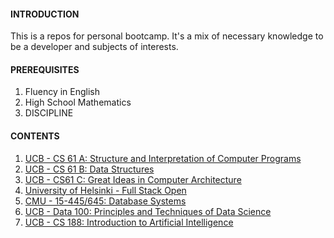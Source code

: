 #### INTRODUCTION

This is a repos for personal bootcamp. It's a mix of necessary knowledge to be a developer and subjects of interests.

#### PREREQUISITES

1. Fluency in English
2. High School Mathematics
3. DISCIPLINE

#### CONTENTS

1. [UCB - CS 61 A: Structure and Interpretation of Computer Programs](https://github.com/woadray/bootcamp/blob/main/courses.md#berkeley---cs-61-a-structure-and-interpretation-of-computer-programs)
2. [UCB - CS 61 B: Data Structures](https://github.com/woadray/bootcamp/blob/main/courses.md#berkeley---cs-61-b-data-structures-github)
3. [UCB - CS61 C: Great Ideas in Computer Architecture](https://github.com/woadray/bootcamp/blob/main/courses.md#berkeley---cs61-c-great-ideas-in-computer-architecture-github)
4. [University of Helsinki - Full Stack Open](https://github.com/woadray/bootcamp/blob/main/courses.md#university-of-helsinki---full-stack-open)
5. [CMU - 15-445/645: Database Systems](https://github.com/woadray/bootcamp/blob/main/courses.md#cmu---15-445645-database-systems-github)
6. [UCB - Data 100: Principles and Techniques of Data Science](https://github.com/woadray/bootcamp/blob/main/courses.md#berkeley---data-100-principles-and-techniques-of-data-science-github)
7. [UCB - CS 188: Introduction to Artificial Intelligence](https://github.com/woadray/bootcamp/blob/main/courses.md#berkeley---cs-188-introduction-to-artificial-intelligence)

